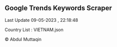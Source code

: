 

## Google Trends Keywords Scraper 
 
Last Update 09-05-2023 , 22:18:48

Country List :
VIETNAM.json



© Abdul Muttaqin 
